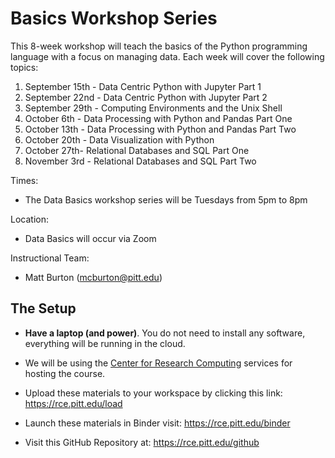 # Basics Workshop Series

This 8-week workshop will teach the basics of the Python programming language with a focus on managing data. Each week will cover the following topics:


1. September 15th - Data Centric Python with Jupyter Part 1
2. September 22nd - Data Centric Python with Jupyter Part 2
3. September 29th - Computing Environments and the Unix Shell
4. October 6th - Data Processing with Python and Pandas Part One
5. October 13th - Data Processing with Python and Pandas Part Two
6. October 20th - Data Visualization with Python
7. October 27th- Relational Databases and SQL Part One
8. November 3rd - Relational Databases and SQL Part Two


Times:

* The Data Basics workshop series will be Tuesdays from 5pm to 8pm


Location:

* Data Basics will occur via Zoom

Instructional Team:

- Matt Burton (mcburton@pitt.edu)


## The Setup

* **Have a laptop (and power)**. You do not need to install any software, everything will be running in the cloud.
* We will be using the [Center for Research Computing](https://crc.pitt.edu/) services for hosting the course.
* Upload these materials to your workspace by clicking this link: https://rce.pitt.edu/load


* Launch these materials in Binder visit: https://rce.pitt.edu/binder
* Visit this GitHub Repository at: https://rce.pitt.edu/github